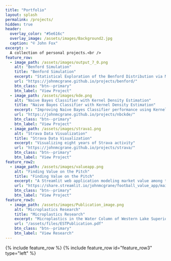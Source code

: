 ```yaml
---
title: "Portfolio"
layout: splash
permalink: /projects/
hidden: true
header:
  overlay_color: "#5e616c"
  overlay_image: /assets/images/Background2.jpg
  caption: "© John Fox"
excerpt: >
  A collection of personal projects.<br />
feature_row:
  - image_path: /assets/images/output_7_0.png
    alt: "Benford Simulation"
    title: "Benford Simulation"
    excerpt: "Statistical Exploration of the Benford Distribution via Monte Carlo Simulation"
    url: "https://johnmcgrane.github.io/projects/benford/"
    btn_class: "btn--primary"
    btn_label: "View Project"
  - image_path: /assets/images/kde.png
    alt: "Naive Bayes Classifier with Kernel Density Estimation"
    title: "Naive Bayes Classifier with Kernel Density Estimation"
    excerpt: "Improving Naive Bayes Classifier performance using Kernel Density Estimation"
    url: "https://johnmcgrane.github.io/projects/nbckde/"
    btn_class: "btn--primary"
    btn_label: "View Project"
  - image_path: /assets/images/strava1.png
    alt: "Strava Data Visualization"
    title: "Strava Data Visualization"
    excerpt: "Visualizing eight years of Strava activity"
    url: "https://johnmcgrane.github.io/projects/strava/"
    btn_class: "btn--primary"
    btn_label: "View Project"
feature_row2:
  - image_path: /assets/images/valueapp.png
    alt: "Finding Value on the Pitch"
    title: "Finding Value on the Pitch"
    excerpt: "A Streamlit web application modeling market value among top world footballers"
    url: "https://share.streamlit.io/johnmcgrane/football_value_app/main/valueApp.py"
    btn_class: "btn--primary"
    btn_label: "View Project"
feature_row3:
  - image_path: /assets/images/Publication_image.png
    alt: "Microplastics Research"
    title: "Microplastics Research"
    excerpt: "Microplastics in the Water Column of Western Lake Superior"
    url: "/assets/files/ESTPublication.pdf"
    btn_class: "btn--primary"
    btn_label: "View Research"
---
```


{% include feature_row %}
{% include feature_row id="feature_row3" type="left" %}
